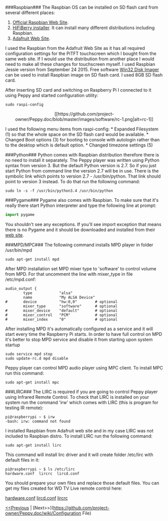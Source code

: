 ###Raspbian###
The Raspbian OS can be installed on SD flash card from several different places:

1. [Official Raspbian Web Site](https://www.raspbian.org/).
2. [HiFiBerry installer](https://www.hifiberry.com/guides/hifiberry-installer/). It can install many different distributions including Raspbian.
3. [Adafruit Web Site](https://learn.adafruit.com/adafruit-pitft-3-dot-5-touch-screen-for-raspberry-pi/easy-install).

I used the Raspbian from the Adafruit Web Site as it has all required configuration settings for the PiTFT touchscreen which I bought from the same web site. If I would use the distribution from another place I would need to make all these changes for touchscreen myself. I used Raspbian Jessie version from September 24 2015.
Free software [Win32 Disk Imager](https://sourceforge.net/projects/win32diskimager/) can be used to install Raspbian image on SD flash card. I used 8GB SD flash card.

After inserting SD card and switching on Raspberry Pi I connected to it using Peppy and started configuration utility:
```
sudo raspi-config
```
<p align="center">
[[https://github.com/project-owner/Peppy.doc/blob/master/images/software/rc-1.png|alt=rc-1]]
</p>
I used the following menu items from raspi-config:
* Expanded Filesystem (1) so that the whole space on the SD flash card would be available.
* Changed Boot options (3) for booting to console with autologin rather than to the desktop which is default option.
* Changed timezone settings (5)

###Python###
Python comes with Raspbian distribution therefore there is no need to install it separately. The Peppy player was written using Python syntax from version 3. But the default Python version is 2.7. So if you just start Python from command line the version 2.7 will be in use. There is the symbolic link which points to version 2.7 - /usr/bin/python. That link should point to version 3 instead. To do that run the following command:
```
sudo ln -s -f /usr/bin/python3.4 /usr/bin/python
```

###Pygame###
Pygame also comes with Raspbian. To make sure that it's really there start Python interpreter and type the following line at prompt:
```python
import pygame
```
You shouldn't see any exceptions. If you'll see import exception that means there is no Pygame and it should be downloaded and installed from their [web site](http://www.pygame.org/download.shtml).

###MPD/MPC###
The following command installs MPD player in folder /usr/bin/mpd
```
sudo apt-get install mpd
```
After MPD installation set MPD mixer type to 'software' to control volume from MPD. For that uncomment the line with mixer_type in file /etc/mpd.conf:
```
audio_output {
        type            "alsa"
        name            "My ALSA Device"
#       device          "hw:0,0"        # optional
        mixer_type      "software"      # optional
#       mixer_device    "default"       # optional
#       mixer_control   "PCM"           # optional
#       mixer_index     "0"             # optional
```
After installing MPD it's automatically configured as a service and it will start every time the Raspberry Pi starts. In order to have full control on MPD it's better to stop MPD service and disable it from starting upon system startup
```
sudo service mpd stop
sudo update-rc.d mpd disable
```
Peppy player can control MPD audio player using MPC client. To install MPC run this command:
```
sudo apt-get install mpc
```

###LIRC###
The LIRC is required if you are going to control Peppy player using Infrared Remote Control. To check that LIRC is installed on your system run the command 'irw' which comes with LIRC (this is program for testing IR remote):
```
pi@raspberrypi ~ $ irw
-bash: irw: command not found
```
I installed Raspbian from Adafruit web site and in my case LIRC was not included to Raspbian distro. To install LIRC run the following command:
```
sudo apt-get install lirc
``` 
This command will install lirc driver and it will create folder /etc/lirc with default files in it:
```
pi@raspberrypi ~ $ ls /etc/lirc
hardware.conf  lircrc  lircd.conf
```
You should prepare your own files and replace those default files. You can get my files created for WD TV Live remote control here:

[hardware.conf](https://github.com/project-owner/Peppy.doc/blob/master/files/hardware.conf)
[lircd.conf](https://github.com/project-owner/Peppy.doc/blob/master/files/lircd.conf)
[lircrc](https://github.com/project-owner/Peppy.doc/blob/master/files/lircrc)

[<<Previous](https://github.com/project-owner/Peppy.doc/wiki/Software) | [Next>>](https://github.com/project-owner/Peppy.doc/wiki/Configuration File)
